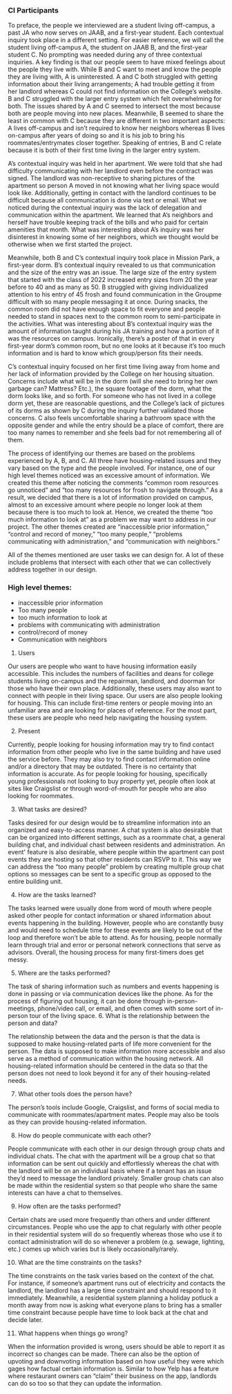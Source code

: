 ### CI Participants
  
 To preface, the people we interviewed are a student living off-campus, a past JA who now serves on JAAB, and a first-year student. Each contextual inquiry took place in a different setting. For easier reference, we will call the student living off-campus A, the student on JAAB B, and the first-year student C. No prompting was needed during any of three contextual inquiries. A key finding is that our people seem to have mixed feelings about the people they live with. While B and C want to meet and know the people they are living with, A is uninterested. A and C both struggled with getting information about their living arrangements; A had trouble getting it from her landlord whereas C could not find information on the College’s website. B and C struggled with the larger entry system which felt overwhelming for both. The issues shared by A and C seemed to intersect the most because both are people moving into new places. Meanwhile, B seemed to share the least in common with C because they are different in two important aspects: A lives off-campus and isn’t required to know her neighbors whereas B lives on-campus after years of doing so and it is his job to bring his roommates/entrymates closer together. Speaking of entries, B and C relate because it is both of their first time living in the larger entry system.

A’s contextual inquiry was held in her apartment. We were told that she had difficulty communicating with her landlord even before the contract was signed. The landlord was non-receptive to sharing pictures of the apartment so person A moved in not knowing what her living space would look like. Additionally, getting in contact with the landlord continues to be difficult because all communication is done via text or email. What we noticed during the contextual inquiry was the lack of delegation and communication within the apartment. We learned that A’s neighbors and herself have trouble keeping track of the bills and who paid for certain amenities that month. What was interesting about A’s inquiry was her disinterest in knowing some of her neighbors, which we thought would be otherwise when we first started the project.
	
 Meanwhile, both B and C’s contextual inquiry took place in Mission Park, a first-year dorm. B’s contextual inquiry revealed to us that communication and the size of the entry was an issue. The large size of the entry system that started with the class of 2022 increased entry sizes from 20 the year before to 40 and as many as 50. B struggled with giving individualized attention to his entry of 45 frosh and found communication in the Groupme difficult with so many people messaging it at once. During snacks, the common room did not have enough space to fit everyone and people needed to stand in spaces next to the common room to semi-participate in the activities. What was interesting about B’s contextual inquiry was the amount of information taught during his JA training and how a portion of it was the resources on campus. Ironically, there’s a poster of that in every first-year dorm’s common room, but no one looks at it because it’s too much information and is hard to know which group/person fits their needs.
	
 C’s contextual inquiry focused on her first time living away from home and her lack of information provided by the College on her housing situation. Concerns include what will be in the dorm (will she need to bring her own garbage can? Mattress? Etc.), the square footage of the dorm, what the dorm looks like, and so forth. For someone who has not lived in a college dorm yet, these are reasonable questions, and the College’s lack of pictures of its dorms as shown by C during the inquiry further validated those concerns. C also feels uncomfortable sharing a bathroom space with the opposite gender and while the entry should be a place of comfort, there are too many names to remember and she feels bad for not remembering all of them.
	
 The process of identifying our themes are based on the problems experienced by A, B, and C. All three have housing-related issues and they vary based on the type and the people involved. For instance, one of our high level themes noticed was an excessive amount of information. We created this theme after noticing the comments “common room resources go unnoticed” and “too many resources for frosh to navigate through.” As a result, we decided that there is a lot of information provided on campus, almost to an excessive amount where people no longer look at them because there is too much to look at. Hence, we created the theme “too much information to look at” as a problem we may want to address in our project. The other themes created are “inaccessible prior information,” “control and record of money,” “too many people,” “problems communicating with administration,” and “communication with neighbors.”

All of the themes mentioned are user tasks we can design for. A lot of these include problems that intersect with each other that we can collectively address together in our design.

### High level themes:
- inaccessible prior information
- Too many people
- too much information to look at
- problems with communicating with administration
- control/record of money
- Communication with neighbors
	

1. Users

Our users are people who want to have housing information easily accessible. This includes the numbers of facilities and deans for college students living on-campus and the repairman, landlord, and doorman for those who have their own place. Additionally, these users may also want to connect with people in their living space. Our users are also people looking for housing. This can include first-time renters or people moving into an unfamiliar area and are looking for places of reference. For the most part, these users are people who need help navigating the housing system.

2. Present

Currently, people looking for housing information may try to find contact information from other people who live in the same building and have used the service before. They may also try to find contact information online and/or a directory that may be outdated. There is no certainty that information is accurate. As for people looking for housing, specifically young professionals not looking to buy property yet, people often look at sites like Craigslist or through word-of-mouth for people who are also looking for roommates.

3.  What tasks are desired?

Tasks desired for our design would be to streamline information into an organized and easy-to-access manner. A chat system is also desirable that can be organized into different settings, such as a roommate chat, a general building chat, and individual chast between residents and administration. An event' feature is also desirable, where people within the apartment can post events they are hosting so that other residents can RSVP to it. This way we can address the “too many people” problem by creating multiple group chat options so messages can be sent to a specific group as opposed to the entire building unit.

4. How are the tasks learned?

The tasks learned were usually done from word of mouth where people asked other people for contact information or shared information about events happening in the building. However, people who are constantly busy and would need to schedule time for these events are likely to be out of the loop and therefore won’t be able to attend. As for housing, people normally learn through trial and error or personal network connections that serve as advisors. Overall, the housing process for many first-timers does get messy.

5. Where are the tasks performed?

The task of sharing information such as numbers and events happening is done in passing or via communication devices like the phone.  As for the process of figuring out housing, it can be done through in-person-meetings, phone/video call, or email, and often comes with some sort of in-person tour of the living space.
6. What is the relationship between the person and data?

The relationship between the data and the person is that the data is supposed to make housing-related parts of life more convenient for the person. The data is supposed to make information more accessible and also serve as a method of communication within the housing network. All housing-related information should be centered in the data so that the person does not need to look beyond it for any of their housing-related needs.

7. What other tools does the person have?

The person’s tools include Google, Craigslist, and forms of social media to communicate with roommates/apartment mates. People may also be tools as they can provide housing-related information.

8. How do people communicate with each other?

People communicate with each other in our design through group chats and individual chats. The chat with the apartment will be a group chat so that information can be sent out quickly and effortlessly whereas the chat with the landlord will be on an individual basis where if a tenant has an issue they’d need to message the landlord privately. Smaller group chats can also be made within the residential system so that people who share the same interests can have a chat to themselves.

9. How often are the tasks performed?

Certain chats are used more frequently than others and under different circumstances. People who use the app to chat regularly with other people in their residential system will do so frequently whereas those who use it to contact administration will do so whenever a problem (e.g. sewage, lighting, etc.) comes up which varies but is likely occasionally/rarely.

10. What are the time constraints on the tasks?

The time constraints on the task varies based on the context of the chat. For instance, if someone’s apartment runs out of electricity and contacts the landlord, the landlord has a large time constraint and should respond to it immediately. Meanwhile, a residential system planning a holiday potluck a month away from now is asking what everyone plans to bring has a smaller time constraint because people have time to look back at the chat and decide later.

11. What happens when things go wrong?

When the information provided is wrong, users should be able to report it as incorrect so changes can be made. There can also be the option of upvoting and downvoting information based on how useful they were which gages how factual certain information is. Similar to how Yelp has a feature where restaurant owners can “claim” their business on the app, landlords can do so too so that they can update the information.
